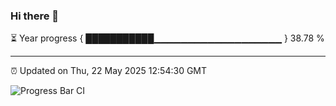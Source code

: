 ### Hi there 👋

⏳ Year progress { ███████████▁▁▁▁▁▁▁▁▁▁▁▁▁▁▁▁▁▁▁ } 38.78 %

---

⏰ Updated on Thu, 22 May 2025 12:54:30 GMT

![Progress Bar CI](https://github.com/DhruviPatel157/GitHub-Actions-Demo/workflows/Progress%20Bar%20CI/badge.svg)

